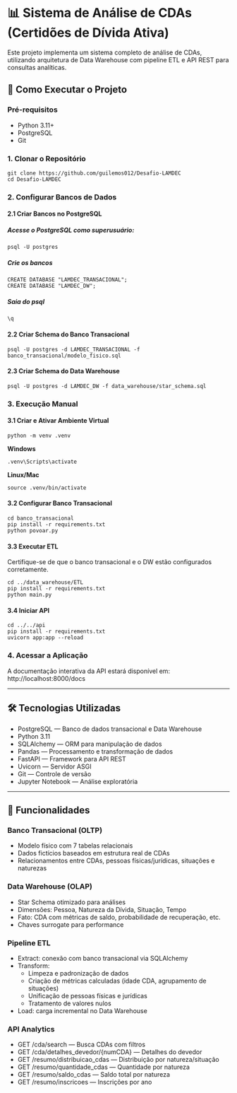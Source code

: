 # 📊 Sistema de Análise de CDAs (Certidões de Dívida Ativa)
Este projeto implementa um sistema completo de análise de CDAs, utilizando arquitetura de Data Warehouse com pipeline ETL e API REST para consultas analíticas.

## 🚀 Como Executar o Projeto

### Pré-requisitos
- Python 3.11+
- PostgreSQL
- Git

### 1. Clonar o Repositório
```
git clone https://github.com/guilemos012/Desafio-LAMDEC
cd Desafio-LAMDEC
```

### 2. Configurar Bancos de Dados

#### 2.1 Criar Bancos no PostgreSQL
##### Acesse o PostgreSQL como superusuário:
```
psql -U postgres
```
##### Crie os bancos
```
CREATE DATABASE "LAMDEC_TRANSACIONAL";
CREATE DATABASE "LAMDEC_DW";
```

##### Saia do psql
```
\q
```
#### 2.2 Criar Schema do Banco Transacional
```
psql -U postgres -d LAMDEC_TRANSACIONAL -f banco_transacional/modelo_fisico.sql
```
#### 2.3 Criar Schema do Data Warehouse
```
psql -U postgres -d LAMDEC_DW -f data_warehouse/star_schema.sql
```

### 3. Execução Manual

#### 3.1 Criar e Ativar Ambiente Virtual
```
python -m venv .venv
```
**Windows**
```
.venv\Scripts\activate
```
**Linux/Mac**
```
source .venv/bin/activate
```

#### 3.2 Configurar Banco Transacional
```
cd banco_transacional
pip install -r requirements.txt
python povoar.py
```

#### 3.3 Executar ETL
Certifique-se de que o banco transacional e o DW estão configurados corretamente.
```
cd ../data_warehouse/ETL
pip install -r requirements.txt
python main.py
```

#### 3.4 Iniciar API
```
cd ../../api
pip install -r requirements.txt
uvicorn app:app --reload
```

### 4. Acessar a Aplicação
A documentação interativa da API estará disponível em:  
http://localhost:8000/docs

---

## 🛠️ Tecnologias Utilizadas
- PostgreSQL — Banco de dados transacional e Data Warehouse
- Python 3.11
- SQLAlchemy — ORM para manipulação de dados
- Pandas — Processamento e transformação de dados
- FastAPI — Framework para API REST
- Uvicorn — Servidor ASGI
- Git — Controle de versão
- Jupyter Notebook — Análise exploratória

---

## 🎯 Funcionalidades

### Banco Transacional (OLTP)
- Modelo físico com 7 tabelas relacionais
- Dados fictícios baseados em estrutura real de CDAs
- Relacionamentos entre CDAs, pessoas físicas/jurídicas, situações e naturezas

### Data Warehouse (OLAP)
- Star Schema otimizado para análises
- Dimensões: Pessoa, Natureza da Dívida, Situação, Tempo
- Fato: CDA com métricas de saldo, probabilidade de recuperação, etc.
- Chaves surrogate para performance

### Pipeline ETL
- Extract: conexão com banco transacional via SQLAlchemy
- Transform:
  - Limpeza e padronização de dados
  - Criação de métricas calculadas (idade CDA, agrupamento de situações)
  - Unificação de pessoas físicas e jurídicas
  - Tratamento de valores nulos
- Load: carga incremental no Data Warehouse

### API Analytics
- GET /cda/search — Busca CDAs com filtros
- GET /cda/detalhes_devedor/{numCDA} — Detalhes do devedor
- GET /resumo/distribuicao_cdas — Distribuição por natureza/situação
- GET /resumo/quantidade_cdas — Quantidade por natureza
- GET /resumo/saldo_cdas — Saldo total por natureza
- GET /resumo/inscricoes — Inscrições por ano
